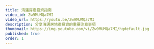 ```yaml
---
title: 清邁房產投資指南
video_id: Zw9MUMQa7MI
video_url: https://youtu.be/Zw9MUMQa7MI
description: 分享清邁房地產投資的重要注意事項
thumbnail: https://img.youtube.com/vi/Zw9MUMQa7MI/hqdefault.jpg
published: true
order: 1
---
```


